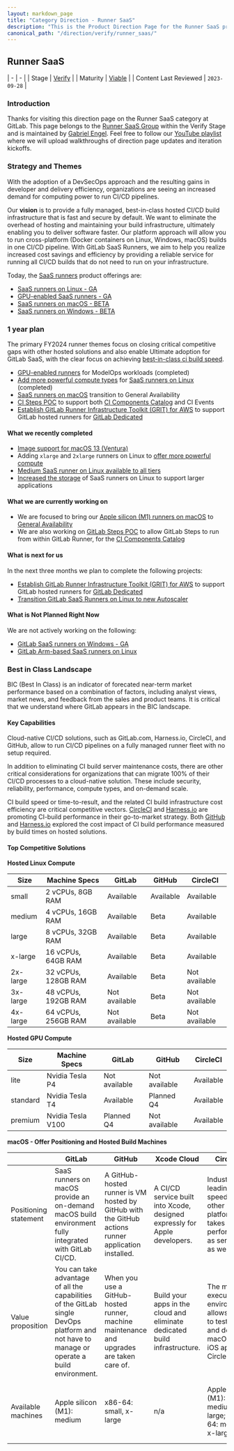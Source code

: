 ```yaml
---
layout: markdown_page
title: "Category Direction - Runner SaaS"
description: "This is the Product Direction Page for the Runner SaaS product category."
canonical_path: "/direction/verify/runner_saas/"
---
```


## Runner SaaS

| -                     | -                              |
| Stage                 | [Verify](/direction/verify/)   |
| Maturity              | [Viable](/direction/maturity/) |
| Content Last Reviewed | `2023-09-28`                   |

### Introduction

Thanks for visiting this direction page on the Runner SaaS category at GitLab. This page belongs to the [Runner SaaS Group](https://about.gitlab.com/handbook/product/categories/#runner-saas-group) within the Verify Stage and is maintained by [Gabriel Engel](mailto:gengel@gitlab.com). Feel free to follow our [YouTube playlist](https://www.youtube.com/playlist?list=PL05JrBw4t0KqcTxGhFdJtcUpvjdf05MHY) where we will upload walkthroughs of direction page updates and iteration kickoffs.

### Strategy and Themes

With the adoption of a DevSecOps approach and the resulting gains in developer and delivery efficiency, organizations are seeing an increased demand for computing power to run CI/CD pipelines.

Our **vision** is to provide a fully managed, best-in-class hosted CI/CD build infrastructure that is fast and secure by default. We want to eliminate the overhead of hosting and maintaining your build infrastructure, ultimately enabling you to deliver software faster. Our platform approach will allow you to run cross-platform (Docker containers on Linux, Windows, macOS) builds in one CI/CD pipeline. With GitLab SaaS Runners, we aim to help you realize increased cost savings and efficiency by providing a reliable service for running all CI/CD builds that do not need to run on your infrastructure.

Today, the [SaaS runners](https://docs.gitlab.com/ee/ci/runners/) product offerings are:

- [SaaS runners on Linux - GA](https://docs.gitlab.com/ee/ci/runners/saas/linux_saas_runner.html)
- [GPU-enabled SaaS runners - GA](https://docs.gitlab.com/ee/ci/runners/saas/gpu_saas_runner.html)
- [SaaS runners on macOS - BETA](https://docs.gitlab.com/ee/ci/runners/saas/macos_saas_runner.html)
- [SaaS runners on Windows - BETA](https://docs.gitlab.com/ee/ci/runners/saas/windows_saas_runner.html)

### 1 year plan

The primary FY2024 runner themes focus on closing critical competitive gaps with other hosted solutions and also enable Ultimate adoption for GitLab SaaS, with the clear focus on achieving [best-in-class ci build speed](https://about.gitlab.com/company/team/structure/working-groups/ci-build-speed/).

- [GPU-enabled runners](https://gitlab.com/groups/gitlab-org/-/epics/8648) for ModelOps workloads (completed)
- [Add more powerful compute types](https://gitlab.com/groups/gitlab-org/-/epics/8714) for [SaaS runners on Linux](https://docs.gitlab.com/ee/ci/runners/saas/linux_saas_runner.html) (completed)
- [SaaS runners on macOS](https://gitlab.com/groups/gitlab-org/-/epics/8267) transition to General Availability
- [CI Steps POC](https://gitlab.com/gitlab-org/gitlab/-/issues/357669) to support both [CI Components Catalog](https://about.gitlab.com/direction/verify/component_catalog) and CI Events
- [Establish GitLab Runner Infrastructure Toolkit (GRIT) for AWS](https://gitlab.com/groups/gitlab-org/ci-cd/runner-tools/-/epics/1) to support GitLab hosted runners for [GitLab Dedicated](https://docs.gitlab.com/ee/subscriptions/gitlab_dedicated/)

#### What we recently completed
<!-- Lookback limited to 3 months. Link to the relevant issues or release post items. -->

- [Image support for macOS 13 (Ventura)](https://docs.gitlab.com/ee/ci/runners/saas/macos_saas_runner.html#supported-macos-images)
- Adding `xlarge` and `2xlarge` runners on Linux to [offer more powerful compute](https://gitlab.com/groups/gitlab-org/-/epics/8714)
- [Medium SaaS runner on Linux available to all tiers](https://about.gitlab.com/blog/2023/08/01/medium-gitlab-saas-runners-on-linux-now-available-to-all-tiers)
- [Increased the storage](https://about.gitlab.com/releases/2023/06/22/gitlab-16-1-released/#increased-storage-for-gitlab-saas-runners-on-linux) of SaaS runners on Linux to support larger applications

#### What we are currently working on
<!-- Scoped to the current month. This section can contain the items that you choose to highlight on the kickoff call. Only link to issues, not Epics.  -->

- We are focused to bring our [Apple silicon (M1) runners on macOS](https://docs.gitlab.com/ee/ci/runners/saas/macos_saas_runner.html) to [General Availability](https://gitlab.com/groups/gitlab-org/-/epics/8267)
- We are also working on [GitLab Steps POC](https://gitlab.com/gitlab-org/gitlab/-/issues/357669) to allow GitLab Steps to run from within GitLab Runner, for the [CI Components Catalog](https://about.gitlab.com/direction/verify/component_catalog)

#### What is next for us
<!-- This is a 3 month look ahead for the next iteration that you have planned for the category. This section must provide links to issues or
or to [epics](https://about.gitlab.com/handbook/product/product-processes/#epics-for-a-single-iteration) that are scoped to a single iteration. Please do not link to epics encompass a vision that is a longer horizon and don't lay out an iteration plan. -->

In the next three months we plan to complete the following projects:

- [Establish GitLab Runner Infrastructure Toolkit (GRIT) for AWS](https://gitlab.com/groups/gitlab-org/ci-cd/runner-tools/-/epics/1) to support GitLab hosted runners for [GitLab Dedicated](https://docs.gitlab.com/ee/subscriptions/gitlab_dedicated/)
- [Transition GitLab SaaS Runners on Linux to new Autoscaler](https://gitlab.com/groups/gitlab-org/ci-cd/shared-runners/-/epics/17)

#### What is Not Planned Right Now

We are not actively working on the following:

- [GitLab SaaS runners on Windows - GA](https://gitlab.com/gitlab-org/gitlab/-/issues/300476)
- [GitLab Arm-based SaaS runners on Linux](https://gitlab.com/gitlab-org/gitlab/-/issues/388320)

### Best in Class Landscape
<!-- Blanket description consistent across all pages that clarifies what GitLab means when we say "best in class" -->

BIC (Best In Class) is an indicator of forecated near-term market performance based on a combination of factors, including analyst views, market news, and feedback from the sales and product teams. It is critical that we understand where GitLab appears in the BIC landscape.

#### Key Capabilities

Cloud-native CI/CD solutions, such as GitLab.com, Harness.io, CircleCI, and GitHub, allow to run CI/CD pipelines on a fully managed runner fleet with no setup required.

In addition to eliminating CI build server maintenance costs, there are other critical considerations for organizations that can migrate 100% of their CI/CD processes to a cloud-native solution. These include security, reliability, performance, compute types, and on-demand scale.

CI build speed or time-to-result, and the related CI build infrastructure cost efficiency are critical competitive vectors. [CircleCI](https://circleci.com/circleci-versus-github-actions/) and [Harness.io](https://www.harness.io/blog/announcing-speed-enhancements-and-hosted-builds-for-harness-ci) are promoting CI-build performance in their go-to-market strategy.
Both [GitHub](https://github.blog/2022-12-08-experiment-the-hidden-costs-of-waiting-on-slow-build-times/) and [Harness.io](https://www.harness.io/blog/fastest-ci-tool) explored the cost impact of CI build performance measured by build times on hosted solutions.

#### Top Competitive Solutions

**Hosted Linux Compute**

| Size     | Machine Specs       | GitLab        | GitHub    | CircleCI      |
| -------- | ------------------- | ------------- | --------- | ------------- |
| small    | 2 vCPUs, 8GB RAM    | Available     | Available | Available     |
| medium   | 4 vCPUs, 16GB RAM   | Available     | Beta      | Available     |
| large    | 8 vCPUs, 32GB RAM   | Available     | Beta      | Available     |
| x-large  | 16 vCPUs, 64GB RAM  | Available     | Beta      | Available     |
| 2x-large | 32 vCPUs, 128GB RAM | Available     | Beta      | Not available |
| 3x-large | 48 vCPUs, 192GB RAM | Not available | Beta      | Not available |
| 4x-large | 64 vCPUs, 256GB RAM | Not available | Beta      | Not available |

**Hosted GPU Compute**

| Size       | Machine Specs       | GitLab        | GitHub        | CircleCI      |
| ---------- | ------------------- | ------------- | ------------- | ------------- |
| lite       | Nvidia Tesla P4     | Not available | Not available | Available     |
| standard   | Nvidia Tesla T4     | Available     | Planned Q4    | Available     |
| premium    | Nvidia Tesla V100   | Planned Q4    | Not available | Available     |

**macOS - Offer Positioning and Hosted Build Machines**

| | GitLab | GitHub | Xcode Cloud | CircleCI | Bitrise.io |
|-|--------|--------|------------------------|----------|------------|
| Positioning statement | SaaS runners on macOS provide an on-demand macOS build environment fully integrated with GitLab CI/CD. | A GitHub-hosted runner is VM hosted by GitHub with the GitHub actions runner application installed. | A CI/CD service built into Xcode, designed expressly for Apple developers. | Industry-leading speed. No other CI/CD platform takes performance as seriously as we do. | Build better mobile applications, faster. |
| Value proposition | You can take advantage of all the capabilities of the GitLab single DevOps platform and not have to manage or operate a build environment. | When you use a GitHub-hosted runner, machine maintenance and upgrades are taken care of.|Build your apps in the cloud and eliminate dedicated build infrastructure.| The macOS execution environment allows you to test, build, and deploy macOS and iOS apps on CircleCI. | CI for mobile - save time spent on testing, onboarding, and maintenance with automated workflows and triggers |
| Available machines | Apple silicon (M1): medium | x86-64: small, x-large | n/a | Apple silicon (M1): medium, large; x86-64: medium, x-large | Apple silicon (M1): medium, large; x86-64: medium, large, x-large |
